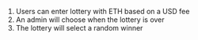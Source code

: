 1. Users can enter lottery with ETH based on a USD fee
2. An admin will choose when the lottery is over
3. The lottery will select a random winner